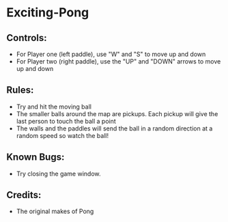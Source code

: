 # Exciting-Pong
## Controls:
- For Player one (left paddle), use "W" and "S" to move up and down
- For Player two (right paddle), use the "UP" and "DOWN" arrows to move up and down
## Rules:
- Try and hit the moving ball
- The smaller balls around the map are pickups. Each pickup will give the last person to touch the ball a point
- The walls and the paddles will send the ball in a random direction at a random speed so watch the ball!
## Known Bugs:
- Try closing the game window.
## Credits:
- The original makes of Pong
